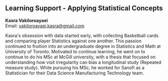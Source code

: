 ## Learning Support - Applying Statistical Concepts

**Kasra Vakiloroayaei**  
Email: vakiloroayaei.kasra@gmail.com

Kasra's obsession with data started early, with collecting Basketball cards and comparing player Statistics against one another. This passion continued to fruition into an undergraduate degree in Statistics and Math at University of Toronto. Motivated to continue learning, he went on to continue to do his MSc at McGill university, with a thesis that focused on understanding how visit irregularity can bias a longitudinal study (Repeated measure study). While pursuing his MSc, he worked for Sanofi as a Statistician for their Data Science Manufacturing Technology team.

